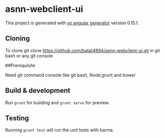 # asnn-webclient-ui

This project is generated with [yo angular generator](https://github.com/yeoman/generator-angular)
version 0.15.1.

## Cloning

To clone git clone https://github.com/balaji4894/asnn-webclient-ui.git in git bash or any git console

##Prerequisite

Need git command console like git bash,
Node,grunt and bower


## Build & development

Run `grunt` for building and `grunt serve` for preview.

## Testing

Running `grunt test` will run the unit tests with karma.
